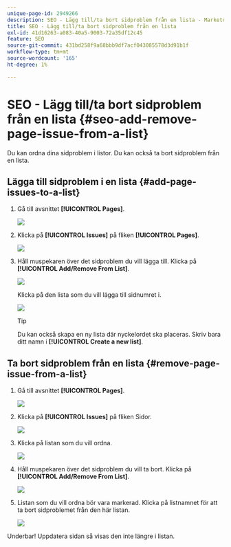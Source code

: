 ```yaml
---
unique-page-id: 2949266
description: SEO - Lägg till/ta bort sidproblem från en lista - Marketo Docs - produktdokumentation
title: SEO - Lägg till/ta bort sidproblem från en lista
exl-id: 41d16263-a083-40a5-9003-72a35df12c45
feature: SEO
source-git-commit: 431bd258f9a68bbb9df7acf043085578d3d91b1f
workflow-type: tm+mt
source-wordcount: '165'
ht-degree: 1%

---
```


# SEO - Lägg till/ta bort sidproblem från en lista {#seo-add-remove-page-issue-from-a-list}

Du kan ordna dina sidproblem i listor. Du kan också ta bort sidproblem från en lista.

## Lägga till sidproblem i en lista {#add-page-issues-to-a-list}

1. Gå till avsnittet **[!UICONTROL Pages]**.

   ![](assets/image2014-9-18-14-3a3-3a10.png)

1. Klicka på **[!UICONTROL Issues]** på fliken **[!UICONTROL Pages]**.

   ![](assets/image2014-9-18-14-3a3-3a18.png)

1. Håll muspekaren över det sidproblem du vill lägga till. Klicka på **[!UICONTROL Add/Remove From List]**.

   ![](assets/image2014-9-18-14-3a3-3a40.png)

   Klicka på den lista som du vill lägga till sidnumret i.

   ![](assets/image2014-9-18-14-3a3-3a44.png)

   >[!TIP]
   >
   >Du kan också skapa en ny lista där nyckelordet ska placeras. Skriv bara ditt namn i **[!UICONTROL Create a new list]**.

## Ta bort sidproblem från en lista {#remove-page-issue-from-a-list}

1. Gå till avsnittet **[!UICONTROL Pages]**.

   ![](assets/image2014-9-18-14-3a4-3a8.png)

1. Klicka på **[!UICONTROL Issues]** på fliken Sidor.

   ![](assets/image2014-9-18-14-3a4-3a22.png)

1. Klicka på listan som du vill ordna.

   ![](assets/image2014-9-18-14-3a4-3a29.png)

1. Håll muspekaren över det sidproblem du vill ta bort. Klicka på **[!UICONTROL Add/Remove From List]**.

   ![](assets/image2014-9-18-14-3a4-3a38.png)

1. Listan som du vill ordna bör vara markerad. Klicka på listnamnet för att ta bort sidproblemet från den här listan.

   ![](assets/image2014-9-18-14-3a4-3a52.png)

Underbar! Uppdatera sidan så visas den inte längre i listan.
